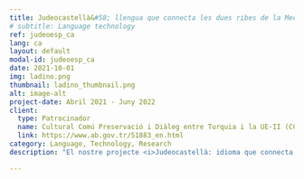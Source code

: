 ```yaml
---
title: Judeocastellà&#58; llengua que connecta les dues ribes de la Mediterrània
# subtitle: Language technology
ref: judeoesp_ca
lang: ca
layout: default
modal-id: judeoesp_ca
date: 2021-10-01
img: ladino.png
thumbnail: ladino_thumbnail.png
alt: image-alt
project-date: Abril 2021 - Juny 2022
client:
  type: Patrocinador
  name: Cultural Comú Preservació i Diàleg entre Turquia i la UE-II (CCH-II) 
  link: https://www.ab.gov.tr/51883_en.html
category: Language, Technology, Research
description: "El nostre projecte <i>Judeocastellà: idioma que connecta les dues ribes de la Mediterrània</i> crea recursos digitals per a l'idioma judeocastellà que és element principal de la cultura sefardita, una herència comuna que connecta dos països: Turquia i Espanya. A més, aquest projecte té finalitat de promoure consciència crítica sobre la preservació del patrimoni cultural i lingüístic en perill d'extinció. Estem treballant en col·laboració amb el Centre d'Investigació de la Cultura Sefardita d'Istanbul per possibilitar que el Judeocastellà estigui preparat per a l'era digital a través d'accions com la preparació d'audiovisuals per a l'aprenentatge d'idiomes, creació d'un centre de dades digitals, elaboració d'aplicacions de traducció automàtica i síntesi de veu i organització de tallers sobre la preservació de llengües minoritàries, entre altres.<p> Para obtener más información, consulte nuestra <a href='/blog/2022-05-26-judeocastella-ca/'>publicación del blog</a><p>(Crèdit de la imatge: Israel Coins & Medals Corp, CC BY)"

---
```

